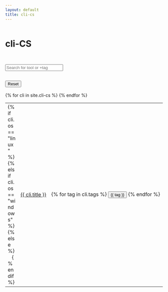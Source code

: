 ```yaml
---
layout: default
title: cli-cs
---
```

<div class="columns is-centered">
    <h1 class="title">cli-CS</h1>
</div>
<br>
<p>
<div class="field">
    <p class="control has-icons-left">
        <input class="input" type="text" placeholder="Search for tool or +tag" id="searchTools">
        <span class="icon is-small is-left">
            <i class="fa-solid fa-magnifying-glass"></i>
        </span>
    </p>
</div>
</p>
<br>
<div class="columns is-centered">
    <button class="tag" onclick="resetFilter()">Reset</button>
</div>
<br>
<table class="table is-fullwidth is-hoverable" id="toolTime">
    {% for cli in site.cli-cs %}
    <tr>
        <td style="max-width: 25px;">{% if cli.os == "linux" %}<i class="fab fa-linux"></i>{% elsif cli.os ==
            "windows" %}<i class="fab fa-windows"></i>{% else %}<i class="fab fa-linux"></i>&nbsp;&nbsp;&nbsp;<i
                class="fab fa-windows"></i>{% endif %}</td>
        <td><a href="{{ cli.url }}">{{ cli.title }}</a></td>
        <td>{% for tag in cli.tags %} <button class="tag" onclick="queryHandler('+{{ tag }}');">{{ tag }}</button> {%
            endfor %}</td>
    </tr>
    {% endfor %}
</table>
<script>
    clickSearch();
    (function () {
        var search = document.getElementById('searchTools');

        search.addEventListener('input', function () {
            var query = search.value.toUpperCase().trim();
            queryHandler(query);
        });
    })();
</script>